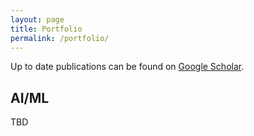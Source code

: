 ```yaml
---
layout: page
title: Portfolio
permalink: /portfolio/
---
```


<style type="text/css">
.image-left {
  display: block;
  margin-top: 5px;  
  margin-right: 15px;
  margin-bottom: 0px;
  float: left;
}
</style>

Up to date publications can be found on [Google Scholar](https://bit.ly/3taq2VT).

## AI/ML

TBD

[//]: # (## Blockchain)
